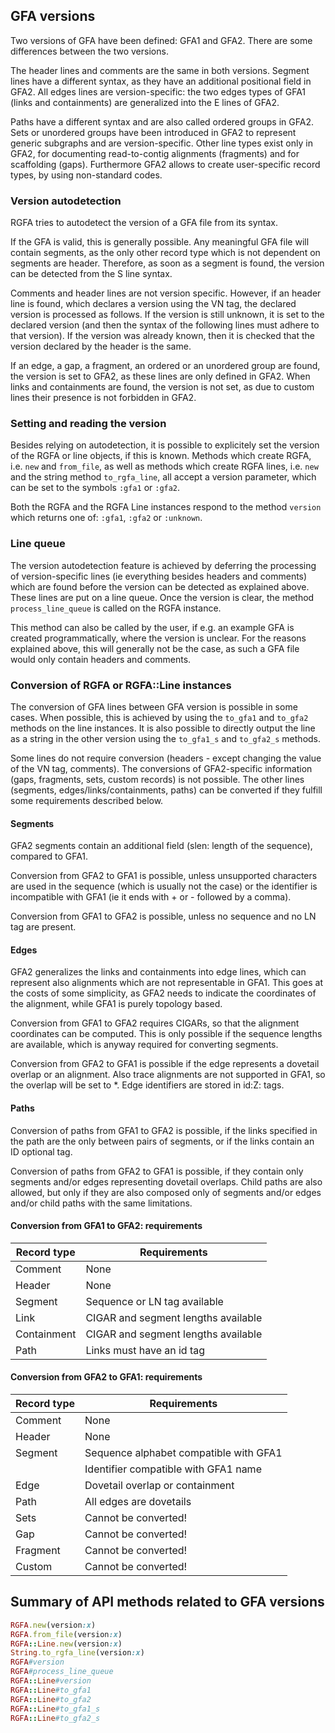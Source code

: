 ## GFA versions

Two versions of GFA have been defined: GFA1 and GFA2.
There are some differences between the two versions.

The header lines and comments are the same in both versions.
Segment lines have a different syntax,
as they have an additional positional field in GFA2.
All edges lines are version-specific: the two edges types of GFA1
(links and containments) are generalized into the E lines of GFA2.

Paths have a different syntax and are also called ordered
groups in GFA2. Sets or unordered groups have been introduced in GFA2
to represent generic subgraphs and are version-specific.
Other line types exist only in GFA2, for
documenting read-to-contig alignments (fragments) and for scaffolding (gaps).
Furthermore GFA2 allows to create user-specific record types, by using
non-standard codes.

### Version autodetection

RGFA tries to autodetect the version of a GFA file from its syntax.

If the GFA is valid, this is generally possible. Any meaningful
GFA file will contain segments, as the only other record type
which is not dependent on segments are header. Therefore, as soon
as a segment is found, the version can be detected from the S line
syntax.

Comments and header lines are not version specific.
However, if an header line is found, which declares a version using the
VN tag, the declared version is processed as follows. If the version
is still unknown, it is set to the declared version (and then the syntax
of the following lines must adhere to that version).
If the version was already known, then
it is checked that the version declared by the header is the same.

If an edge, a gap, a fragment, an ordered or an unordered group are found,
the version is set to GFA2, as these lines are only defined in GFA2.
When links and containments are found, the version is not set,
as due to custom lines their presence is not forbidden in GFA2.

### Setting and reading the version

Besides relying on autodetection, it is possible to explicitely set the
version of the RGFA or line objects, if this is known.
Methods which create RGFA, i.e. ```new``` and ```from_file```, as well
as methods which create RGFA lines, i.e. ```new```
and the string method ```to_rgfa_line```, all accept a version
parameter, which can be set to the symbols ```:gfa1``` or ```:gfa2```.

Both the RGFA and the RGFA Line instances respond to the method
```version``` which returns one of: ```:gfa1```, ```:gfa2``` or ```:unknown```.

### Line queue

The version autodetection feature is achieved by deferring the processing
of version-specific lines (ie everything besides headers and comments)
which are found before the version can be detected as explained above.
These lines are put on a line queue. Once the version is clear,
the method ```process_line_queue``` is called on the RGFA instance.

This method can also be called by the user, if e.g. an example GFA is
created programmatically, where the version is unclear. For the reasons
explained above, this will generally not be the case, as such a GFA file
would only contain headers and comments.

### Conversion of RGFA or RGFA::Line instances

The conversion of GFA lines between GFA version is possible in some
cases. When possible, this is achieved by using the ```to_gfa1```
and ```to_gfa2``` methods on the line instances. It is also possible
to directly output the line as a string in the other version
using the ```to_gfa1_s``` and ```to_gfa2_s``` methods.

Some lines do not require conversion (headers - except changing
the value of the VN tag, comments).
The conversions of GFA2-specific information (gaps, fragments, sets,
custom records) is not possible. The other lines (segments,
edges/links/containments, paths) can be converted if they
fulfill some requirements described below.

#### Segments

GFA2 segments contain an additional field (slen: length of the sequence),
compared to GFA1.

Conversion from GFA2 to GFA1 is possible, unless unsupported
characters are used in the sequence (which is usually not the case) or
the identifier is incompatible with GFA1 (ie it ends with + or - followed
by a comma).

Conversion from GFA1 to GFA2 is possible, unless no sequence
and no LN tag are present.

#### Edges

GFA2 generalizes the links and containments into edge lines, which can
represent also alignments which are not representable in GFA1.
This goes at the costs of some simplicity, as GFA2 needs to indicate
the coordinates of the alignment, while GFA1 is purely topology based.

Conversion from GFA1 to GFA2 requires CIGARs, so that the alignment coordinates
can be computed. This is only possible if the sequence lengths are available,
which is anyway required for converting segments.

Conversion from GFA2 to GFA1 is possible if the edge represents
a dovetail overlap or an alignment. Also trace alignments are not supported
in GFA1, so the overlap will be set to *. Edge identifiers are stored
in id:Z: tags.

#### Paths

Conversion of paths from GFA1 to GFA2 is possible, if the links specified
in the path are the only between pairs of segments, or if the links contain
an ID optional tag.

Conversion of paths from GFA2 to GFA1 is possible, if they contain
only segments and/or edges representing dovetail overlaps. Child paths
are also allowed, but only if they are also composed only of segments
and/or edges and/or child paths with the same limitations.

#### Conversion from GFA1 to GFA2: requirements

| Record type | Requirements                                     |
|-------------|--------------------------------------------------|
| Comment     | None                                             |
| Header      | None                                             |
| Segment     | Sequence or LN tag available                     |
| Link        | CIGAR and segment lengths available              |
| Containment | CIGAR and segment lengths available              |
| Path        | Links must have an id tag                        |

#### Conversion from GFA2 to GFA1: requirements

| Record type | Requirements                                     |
|-------------|--------------------------------------------------|
| Comment     | None                                             |
| Header      | None                                             |
| Segment     | Sequence alphabet compatible with GFA1           |
|             | Identifier compatible with GFA1 name             |
| Edge        | Dovetail overlap or containment                  |
| Path        | All edges are dovetails                          |
| Sets        | Cannot be converted!                             |
| Gap         | Cannot be converted!                             |
| Fragment    | Cannot be converted!                             |
| Custom      | Cannot be converted!                             |

## Summary of API methods related to GFA versions

```ruby
RGFA.new(version:x)
RGFA.from_file(version:x)
RGFA::Line.new(version:x)
String.to_rgfa_line(version:x)
RGFA#version
RGFA#process_line_queue
RGFA::Line#version
RGFA::Line#to_gfa1
RGFA::Line#to_gfa2
RGFA::Line#to_gfa1_s
RGFA::Line#to_gfa2_s
```
